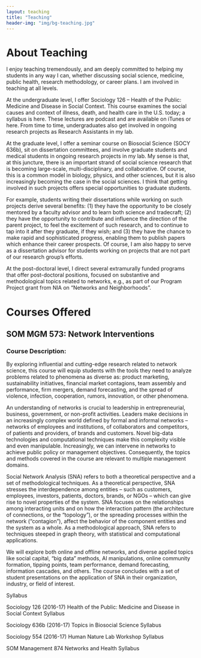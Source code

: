 ```yaml
---
layout: teaching
title: "Teaching"
header-img: "img/bg-teaching.jpg"
---
```


# About Teaching

I enjoy teaching tremendously, and am deeply committed to helping my students in any way I can, whether discussing social science, medicine, public health, research methodology, or career plans. I am involved in teaching at all levels.

At the undergraduate level, I offer Sociology 126 – Health of the Public: Medicine and Disease in Social Context. This course examines the social causes and context of illness, death, and health care in the U.S. today; a syllabus is here. These lectures are podcast and are available on iTunes or here. From time to time, undergraduates also get involved in ongoing research projects as Research Assistants in my lab.

At the graduate level, I offer a seminar course on Biosocial Science (SOCY 636b), sit on dissertation committees, and involve graduate students and medical students in ongoing research projects in my lab. My sense is that, at this juncture, there is an important strand of social science research that is becoming large-scale, multi-disciplinary, and collaborative. Of course, this is a common model in biology, physics, and other sciences, but it is also increasingly becoming the case in the social sciences. I think that getting involved in such projects offers special opportunities to graduate students.

For example, students writing their dissertations while working on such projects derive several benefits: (1) they have the opportunity to be closely mentored by a faculty advisor and to learn both science and tradecraft; (2) they have the opportunity to contribute and influence the direction of the parent project, to feel the excitement of such research, and to continue to tap into it after they graduate, if they wish; and (3) they have the chance to make rapid and sophisticated progress, enabling them to publish papers which enhance their career prospects. Of course, I am also happy to serve as a dissertation advisor for students working on projects that are not part of our research group’s efforts.

At the post-doctoral level, I direct several extramurally funded programs that offer post-doctoral positions, focused on substantive and methodological topics related to networks, e.g., as part of our Program Project grant from NIA on “Networks and Neighborhoods”.

# Courses Offered

<section id="mgm573">
  
## SOM MGM 573: Network Interventions

### Course Description:

By exploring influential and cutting-edge research related to network science, this course will equip students with the tools they need to analyze problems related to phenomena as diverse as: product marketing, sustainability initiatives, financial market contagions, team assembly and performance, firm mergers, demand forecasting, and the spread of violence, infection, cooperation, rumors, innovation, or other phenomena.

An understanding of networks is crucial to leadership in entrepreneurial, business, government, or non-profit activities.  Leaders make decisions in an increasingly complex world defined by formal and informal networks – networks of employees and institutions, of collaborators and competitors, of patients and providers, of brands and customers.  Novel big-data technologies and computational techniques make this complexity visible and even manipulable.  Increasingly, we can intervene in networks to achieve public policy or management objectives.  Consequently, the topics and methods covered in the course are relevant to multiple management domains.

Social Network Analysis (SNA) refers to both a theoretical perspective and a set of methodological techniques.  As a theoretical perspective, SNA stresses the interdependence among entities – such as customers, employees, investors, patients, doctors, brands, or NGOs – which can give rise to novel properties of the system.  SNA focuses on the relationships among interacting units and on how the interaction pattern (the architecture of connections, or the “topology”), or the spreading processes within the network (“contagion”), affect the behavior of the component entities and the system as a whole.  As a methodological approach, SNA refers to techniques steeped in graph theory, with statistical and computational applications.

We will explore both online and offline networks, and diverse applied topics like social capital, “big data” methods, AI manipulations, online community formation, tipping points, team performance, demand forecasting, information cascades, and others. The course concludes with a set of student presentations on the application of SNA in their organization, industry, or field of interest.

</section>

Syllabus

Sociology 126 (2016-17)
Health of the Public: Medicine and Disease in Social Context
Syllabus

Sociology 636b (2016-17)
Topics in Biosocial Science
Syllabus

Sociology 554 (2016-17)
Human Nature Lab Workshop
Syllabus



SOM Management 874
Networks and Health
Syllabus

